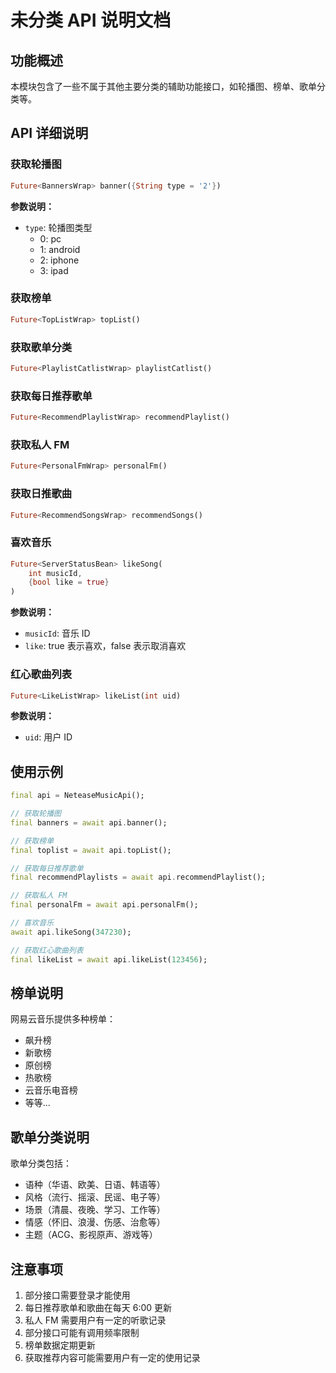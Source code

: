 # 未分类 API 说明文档

## 功能概述
本模块包含了一些不属于其他主要分类的辅助功能接口，如轮播图、榜单、歌单分类等。

## API 详细说明

### 获取轮播图
```dart
Future<BannersWrap> banner({String type = '2'})
```
**参数说明：**
- `type`: 轮播图类型
  - 0: pc
  - 1: android
  - 2: iphone
  - 3: ipad

### 获取榜单
```dart
Future<TopListWrap> topList()
```

### 获取歌单分类
```dart
Future<PlaylistCatlistWrap> playlistCatlist()
```

### 获取每日推荐歌单
```dart
Future<RecommendPlaylistWrap> recommendPlaylist()
```

### 获取私人 FM
```dart
Future<PersonalFmWrap> personalFm()
```

### 获取日推歌曲
```dart
Future<RecommendSongsWrap> recommendSongs()
```

### 喜欢音乐
```dart
Future<ServerStatusBean> likeSong(
    int musicId,
    {bool like = true}
)
```
**参数说明：**
- `musicId`: 音乐 ID
- `like`: true 表示喜欢，false 表示取消喜欢

### 红心歌曲列表
```dart
Future<LikeListWrap> likeList(int uid)
```
**参数说明：**
- `uid`: 用户 ID

## 使用示例

```dart
final api = NeteaseMusicApi();

// 获取轮播图
final banners = await api.banner();

// 获取榜单
final toplist = await api.topList();

// 获取每日推荐歌单
final recommendPlaylists = await api.recommendPlaylist();

// 获取私人 FM
final personalFm = await api.personalFm();

// 喜欢音乐
await api.likeSong(347230);

// 获取红心歌曲列表
final likeList = await api.likeList(123456);
```

## 榜单说明

网易云音乐提供多种榜单：
- 飙升榜
- 新歌榜
- 原创榜
- 热歌榜
- 云音乐电音榜
- 等等...

## 歌单分类说明

歌单分类包括：
- 语种（华语、欧美、日语、韩语等）
- 风格（流行、摇滚、民谣、电子等）
- 场景（清晨、夜晚、学习、工作等）
- 情感（怀旧、浪漫、伤感、治愈等）
- 主题（ACG、影视原声、游戏等）

## 注意事项

1. 部分接口需要登录才能使用
2. 每日推荐歌单和歌曲在每天 6:00 更新
3. 私人 FM 需要用户有一定的听歌记录
4. 部分接口可能有调用频率限制
5. 榜单数据定期更新
6. 获取推荐内容可能需要用户有一定的使用记录
